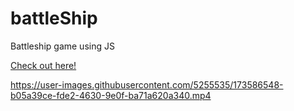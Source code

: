# battleShip
Battleship game using JS



[Check out here! ](https://giovannipepi.github.io/battleShip/)



https://user-images.githubusercontent.com/5255535/173586548-b05a39ce-fde2-4630-9e0f-ba71a620a340.mp4
